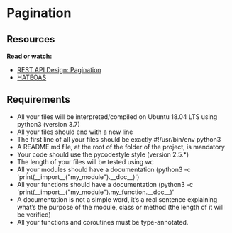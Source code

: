 # Pagination

## Resources
**Read or watch:**

* [REST API Design: Pagination](https://www.moesif.com/blog/technical/api-design/REST-API-Design-Filtering-Sorting-and-Pagination/#pagination)
* [HATEOAS](https://en.wikipedia.org/wiki/HATEOAS)

## Requirements
* All your files will be interpreted/compiled on Ubuntu 18.04 LTS using python3 (version 3.7)
* All your files should end with a new line
* The first line of all your files should be exactly #!/usr/bin/env python3
* A README.md file, at the root of the folder of the project, is mandatory
* Your code should use the pycodestyle style (version 2.5.*)
* The length of your files will be tested using wc
* All your modules should have a documentation (python3 -c 'print(\_\_import\_\_("my_module").\_\_doc\_\_)')
* All your functions should have a documentation (python3 -c 'print(\_\_import\_\_("my_module").my_function.\_\_doc\_\_)'
* A documentation is not a simple word, it’s a real sentence explaining what’s the purpose of the module, class or method (the length of it will be verified)
* All your functions and coroutines must be type-annotated.
